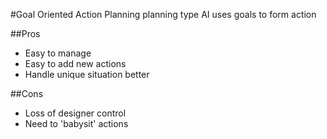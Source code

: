 #Goal Oriented Action Planning
planning type AI uses goals to form action

##Pros
* Easy to manage
* Easy to add new actions
* Handle unique situation better

##Cons
* Loss of designer control
* Need to 'babysit' actions
